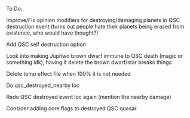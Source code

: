 To Do:

Improve/Fix opinion modifiers for destroying/damaging planets in QSC destruction event (turns out people hate their planets being erased from existence, who would have thought?)

Add QSC self destruction option

Look into making Jupitwo brown dwarf immune to QSC death (magic or something idk), having it delete the brown dwarf/star breaks things

Delete temp effect file when 100% it is not needed

Do qsc_destroyed_nearby loc

Redo QSC destroyed event loc again (mention the nearby damage)

Consider adding core flags to destroyed QSC quasar